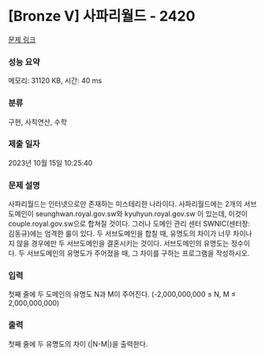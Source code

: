 # [Bronze V] 사파리월드 - 2420 

[문제 링크](https://www.acmicpc.net/problem/2420) 

### 성능 요약

메모리: 31120 KB, 시간: 40 ms

### 분류

구현, 사칙연산, 수학

### 제출 일자

2023년 10월 15일 10:25:40

### 문제 설명

<p>사파리월드는 인터넷으로만 존재하는 미스테리한 나라이다. 사파리월드에는 2개의 서브도메인이 seunghwan.royal.gov.sw와 kyuhyun.royal.gov.sw 이 있는데, 이것이 couple.royal.gov.sw으로 합쳐질 것이다. 그러나 도메인 관리 센터 SWNIC(센터장: 김동규)에는 엄격한 룰이 있다. 두 서브도메인을 합칠 때, 유명도의 차이가 너무 차이나지 않을 경우에만 두 서브도메인을 결혼시키는 것이다. 서브도메인의 유명도는 정수이다. 두 서브도메인의 유명도가 주어졌을 때, 그 차이를 구하는 프로그램을 작성하시오.</p>

### 입력 

 <p>첫째 줄에 두 도메인의 유명도 N과 M이 주어진다. (-2,000,000,000 ≤ N, M ≤ 2,000,000,000)</p>

### 출력 

 <p>첫째 줄에 두 유명도의 차이 (|N-M|)을 출력한다.</p>

